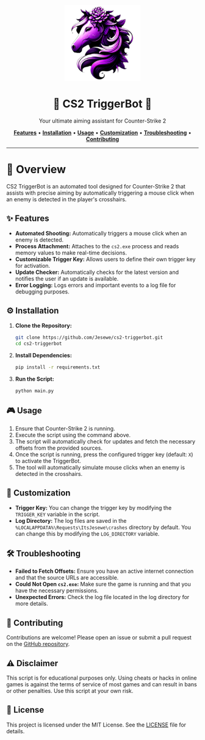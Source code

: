 <div align="center">
   <img src="src/img/icon.png" alt="CS2 TriggerBot" width="200" height="200">
   <h1>🎯 CS2 TriggerBot 🎯</h1>
   <p>Your ultimate aiming assistant for Counter-Strike 2</p>
   <a href="#-features"><strong>Features</strong></a> •
   <a href="#-installation"><strong>Installation</strong></a> •
   <a href="#-usage"><strong>Usage</strong></a> •
   <a href="#-customization"><strong>Customization</strong></a> •
   <a href="#-troubleshooting"><strong>Troubleshooting</strong></a> •
   <a href="#-contributing"><strong>Contributing</strong></a>
</div>

---

# 🚀 Overview
CS2 TriggerBot is an automated tool designed for Counter-Strike 2 that assists with precise aiming by automatically triggering a mouse click when an enemy is detected in the player's crosshairs.

## ✨ Features
- **Automated Shooting:** Automatically triggers a mouse click when an enemy is detected.
- **Process Attachment:** Attaches to the `cs2.exe` process and reads memory values to make real-time decisions.
- **Customizable Trigger Key:** Allows users to define their own trigger key for activation.
- **Update Checker:** Automatically checks for the latest version and notifies the user if an update is available.
- **Error Logging:** Logs errors and important events to a log file for debugging purposes.

## ⚙️ Installation
1. **Clone the Repository:**
   ```bash
   git clone https://github.com/Jesewe/cs2-triggerbot.git
   cd cs2-triggerbot
   ```

2. **Install Dependencies:**
   ```bash
   pip install -r requirements.txt
   ```

3. **Run the Script:**
   ```bash
   python main.py
   ```

## 🎮 Usage
1. Ensure that Counter-Strike 2 is running.
2. Execute the script using the command above.
3. The script will automatically check for updates and fetch the necessary offsets from the provided sources.
4. Once the script is running, press the configured trigger key (default: `X`) to activate the TriggerBot.
5. The tool will automatically simulate mouse clicks when an enemy is detected in the crosshairs.

## 🔧 Customization
- **Trigger Key:** You can change the trigger key by modifying the `TRIGGER_KEY` variable in the script.
- **Log Directory:** The log files are saved in the `%LOCALAPPDATA%\Requests\ItsJesewe\crashes` directory by default. You can change this by modifying the `LOG_DIRECTORY` variable.

## 🛠️ Troubleshooting
- **Failed to Fetch Offsets:** Ensure you have an active internet connection and that the source URLs are accessible.
- **Could Not Open `cs2.exe`:** Make sure the game is running and that you have the necessary permissions.
- **Unexpected Errors:** Check the log file located in the log directory for more details.

## 🤝 Contributing
Contributions are welcome! Please open an issue or submit a pull request on the [GitHub repository](https://github.com/Jesewe/cs2-triggerbot).

## ⚠️ Disclaimer
This script is for educational purposes only. Using cheats or hacks in online games is against the terms of service of most games and can result in bans or other penalties. Use this script at your own risk.

## 📜 License
This project is licensed under the MIT License. See the [LICENSE](LICENSE) file for details.